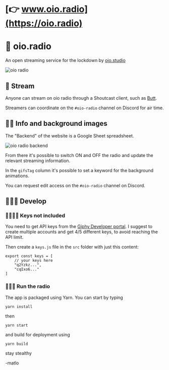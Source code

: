 # [👉 www.oio.radio](https://oio.radio)

# 📡 oio.radio
An open streaming service for the lockdown by [oio.studio](https://oio.studio)

![oio radio](https://raw.githubusercontent.com/oio/oio.radio/master/pics/radioe.jpg)



## 🗼 Stream

Anyone can stream on oio radio through a Shoutcast client, such as [Butt](http://danielnoethen.de/butt/).

Streamers can coordinate on the `#oio-radio` channel on Discord for air time.



## 👯‍♀️ Info and background images

The "Backend" of the website is a Google Sheet spreadsheet. 

![oio radio backend](https://raw.githubusercontent.com/oio/oio.radio/master/pics/radio.gif)

From there it's possible to switch ON and OFF the radio and update the relevant streaming information.

In the `gifsTag` column it's possible to set a keyword for the background animations.

You can request edit access on the `#oio-radio` channel on Discord.



## 👩🏻‍💻 Develop

### 🔑🙅🏻‍♀️ Keys not included

You need to get API keys from the [Giphy Developer portal](https://developers.giphy.com/). I suggest to create multiple accounts and get 4/5 different keys, to avoid reaching the API limit.

Then create a `keys.js` file in the `src` folder with just this content:

```
export const keys = [
    // your keys here
    "q2Yzkz...",
    "cqIxo6..."
]
```

### 🏃🏻‍♂️ Run the radio

The app is packaged using Yarn.
You can start by typing 

```
yarn install
```
then 

```
yarn start
```

and build for deployment using

```
yarn build
```

stay stealthy

-matlo